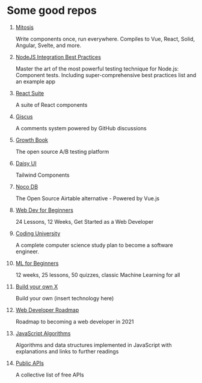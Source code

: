 # Some good repos

1. [Mitosis](https://github.com/BuilderIO/mitosis)

    Write components once, run everywhere. Compiles to Vue, React, Solid, Angular, Svelte, and more.

2. [NodeJS Integration Best Practices](https://github.com/testjavascript/nodejs-integration-tests-best-practices)

    Master the art of the most powerful testing technique for Node.js: Component tests. Including super-comprehensive best practices list and an example app

3. [React Suite](https://github.com/rsuite/rsuite)

    A suite of React components

4. [Giscus](https://github.com/laymonage/giscus)

    A comments system powered by GitHub discussions

5. [Growth Book](https://github.com/growthbook)

    The open source A/B testing platform

6. [Daisy UI](https://github.com/saadeghi/daisyui)

    Tailwind Components

7. [Noco DB](https://github.com/nocodb/nocodb)

    The Open Source Airtable alternative - Powered by Vue.js

8. [Web Dev for Beginners](https://github.com/microsoft/Web-Dev-For-Beginners)

    24 Lessons, 12 Weeks, Get Started as a Web Developer

9. [Coding University](https://github.com/jwasham/coding-interview-university)

    A complete computer science study plan to become a software engineer.

10. [ML for Beginners](https://github.com/microsoft/ML-For-Beginners)

    12 weeks, 25 lessons, 50 quizzes, classic Machine Learning for all

11. [Build your own X](https://github.com/danistefanovic/build-your-own-x)

    Build your own (insert technology here)

12. [Web Developer Roadmap](https://github.com/kamranahmedse/developer-roadmap)

    Roadmap to becoming a web developer in 2021

13. [JavaScript Algorithms](https://github.com/trekhleb/javascript-algorithms)

    Algorithms and data structures implemented in JavaScript with explanations and links to further readings

14. [Public APIs](https://github.com/public-apis/public-apis)

    A collective list of free APIs